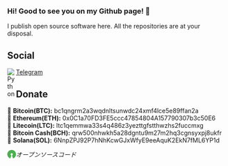 ### Hi! Good to see you on my Github page! 👋
I publish open source software here. All the repositories are at your disposal.

## Social
[<img align="left" alt="Python" style="margin: 0; padding: 0;" width="20px" src="https://upload.wikimedia.org/wikipedia/commons/5/5c/Telegram_Messenger.png"/>](https://github.com/rodukov) <a href="https://t.me/sata30">Telegram</a><br>

## Donate
🔸 <strong>Bitcoin(BTC):</strong> bc1qngrm2a3wqdnltsunwdc24xmf4lce5e89ffan2a<br>
🔸 <strong>Ethereum(ETH):</strong> 0x0C1a70FD3FE5ccc47854804A157790307b3c50E6<br>
🔸 <strong>Litecoin(LTC):</strong> ltc1qemmwa33s4q486z3yezttgfstthwzhs2fuccmxg<br>
🔸 <strong>Bitcoin Cash(BCH):</strong> qrw500nhwkh5a28dgntu9m27m2hq3cgnsyxpj8ukfr<br>
🔸 <strong>Solana(SOL):</strong> 6NnpZPJ92P7hNhKcwGJxWfyE9eeAquK2EkN7fML6YP1d<br>

[<img align="left" alt="Open Source" style="margin: 0; padding: 0;" width="20px" src="./open-source.png"/>](https://github.com/rodukov) <i>オープンソースコード</i>
